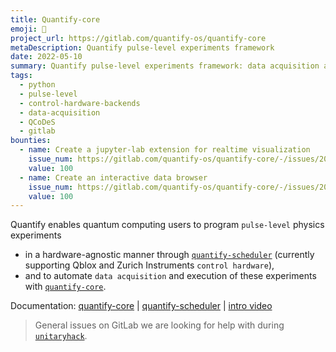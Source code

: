 ```yaml
---
title: Quantify-core
emoji: 🚀
project_url: https://gitlab.com/quantify-os/quantify-core
metaDescription: Quantify pulse-level experiments framework
date: 2022-05-10
summary: Quantify pulse-level experiments framework: data acquisition and experiment execution
tags:
  - python
  - pulse-level
  - control-hardware-backends
  - data-acquisition
  - QCoDeS
  - gitlab
bounties:
  - name: Create a jupyter-lab extension for realtime visualization
    issue_num: https://gitlab.com/quantify-os/quantify-core/-/issues/203
    value: 100
  - name: Create an interactive data browser
    issue_num: https://gitlab.com/quantify-os/quantify-core/-/issues/204
    value: 100
---
```


Quantify enables quantum computing users to program `pulse-level` physics experiments  
- in a hardware-agnostic manner through [`quantify-scheduler`](https://gitlab.com/quantify-os/quantify-scheduler) (currently supporting Qblox and Zurich Instruments `control hardware`), 
- and to automate `data acquisition` and execution of these experiments with [`quantify-core`](https://gitlab.com/quantify-os/quantify-core).


Documentation: [quantify-core](https://quantify-quantify-core.readthedocs-hosted.com/) | [quantify-scheduler](https://quantify-quantify-scheduler.readthedocs-hosted.com/) | [intro video](https://www.youtube.com/embed/koWIp12hD8Q?start=150&end=1126)


> General issues on GitLab we are looking for help with during [`unitaryhack`](https://gitlab.com/groups/quantify-os/-/issues?label_name[]=unitaryhack).
